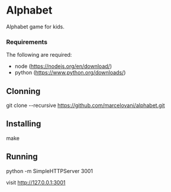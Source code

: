 # Alphabet

Alphabet game for kids.


### Requirements

The following are required:
- node (https://nodejs.org/en/download/)
- python (https://www.python.org/downloads/)

## Clonning

git clone --recursive https://github.com/marcelovani/alphabet.git

## Installing

make

## Running

python -m SimpleHTTPServer 3001

visit http://127.0.0.1:3001
